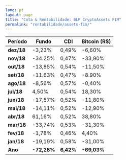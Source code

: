 ```yaml
---
lang: pt
layout: page
title: "Cota & Rentabilidade: BLP CryptoAssets FIM"
permalink: "rentabilidade/assets-fim/"
---
```


Período | Fundo | CDI | Bitcoin (R$)
---|---|---|---
**dez/18** | -3,23% |  0,49% |  -6,60%
**nov/18**  | -34.25%  | 0,47%  | -33,90%
**out/18** | -13,85% | 0,54% | -11,50%
**set/18** | -11.63% | 0,47% | -8.90%
**ago/18** | -8,56% | 0,57% | -0,40%
**jul/18** | 4,50% | 0,54% | 18,30%
**jun/18** | -17,57% | 0,52% | -11,80%
**mai/18** | -14,11% | 0,52% | -12,90%
**abr/18** | 61,16% | 0,52% | 38,80%
**mar/18** | -33,74% | 0,53% | -31,30%  
**fev/18** | -1,78% | 0,46% | 4,40%
**jan/18** | -19,19% | 0,58% | -31,00%  
**Ano**  | **-72,28%** | **6,42%** | **-69,03%**
